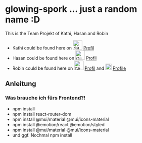 # glowing-spork ... just a random name :D
This is the Team Projekt of Kathi, Hasan and Robin

- Kathi could be found here on <img src="https://github.com/CodingRobIT/glowing-spork/assets/126405148/7de538f0-9224-48e0-819b-e32830c4f890" alt="GitHub" height="30"> [Profil](https://github.com/Kathalania)
- Hasan could be found here on <img src="https://github.com/CodingRobIT/glowing-spork/assets/126405148/7de538f0-9224-48e0-819b-e32830c4f890" alt="GitHub" height="30"> [Profil](https://github.com/Alp387)
- Robin could be found here on <img src="https://github.com/CodingRobIT/glowing-spork/assets/126405148/7de538f0-9224-48e0-819b-e32830c4f890" alt="GitHub" height="30"> [Profil](https://github.com/CodingRobIT) and <img src="https://github.com/CodingRobIT/CodingRobIT/assets/126405148/03784dd2-b460-4e8c-964f-0cda4a07ebf4" alt="LinkedIn"  height="20"> [Profile](https://www.linkedin.com/in/robin-s-838230216/)

## Anleitung
### Was brauche ich fürs Frontend?!

- npm install
- npm install react-router-dom
- npm install @mui/material @mui/icons-material
- npm install @emotion/react @emotion/styled
- npm install @mui/material @mui/icons-material
- und ggf. Nochmal npm install





